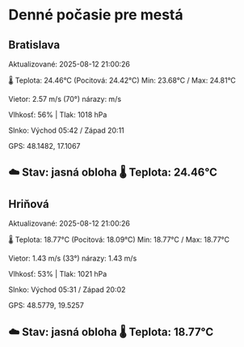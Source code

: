 ﻿# Denné počasie pre mestá

## Bratislava
Aktualizované: 2025-08-12 21:00:26

🌡️ Teplota: 24.46°C 
(Pocitová: 24.42°C)
Min: 23.68°C / Max: 24.81°C

Vietor: 2.57 m/s    (70°) 
nárazy:  m/s

Vlhkosť: 56% | Tlak: 1018 hPa

Slnko: Východ 05:42 / Západ 20:11

GPS: 48.1482, 17.1067

☁️ Stav: jasná obloha        🌡️ Teplota: 24.46°C
---

## Hriňová
Aktualizované: 2025-08-12 21:00:26

🌡️ Teplota: 18.77°C 
(Pocitová: 18.09°C)
Min: 18.77°C / Max: 18.77°C

Vietor: 1.43 m/s (33°)
nárazy: 1.43 m/s

Vlhkosť: 53% | Tlak: 1021 hPa

Slnko: Východ 05:31 / Západ 20:02

GPS: 48.5779, 19.5257

☁️ Stav: jasná obloha        🌡️ Teplota: 18.77°C
---
